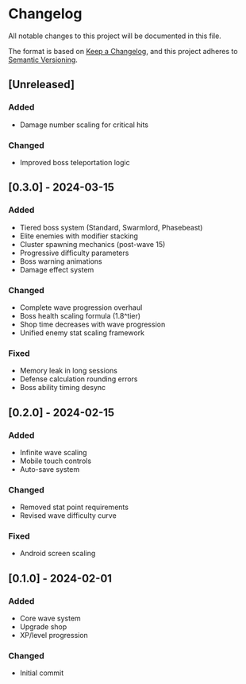 # Changelog

All notable changes to this project will be documented in this file.

The format is based on [Keep a Changelog](https://keepachangelog.com/en/1.0.0/),
and this project adheres to [Semantic Versioning](https://semver.org/spec/v2.0.0.html).

## [Unreleased]
### Added
- Damage number scaling for critical hits

### Changed
- Improved boss teleportation logic

## [0.3.0] - 2024-03-15
### Added
- Tiered boss system (Standard, Swarmlord, Phasebeast)
- Elite enemies with modifier stacking
- Cluster spawning mechanics (post-wave 15)
- Progressive difficulty parameters
- Boss warning animations
- Damage effect system

### Changed
- Complete wave progression overhaul
- Boss health scaling formula (1.8^tier)
- Shop time decreases with wave progression
- Unified enemy stat scaling framework

### Fixed
- Memory leak in long sessions
- Defense calculation rounding errors
- Boss ability timing desync

## [0.2.0] - 2024-02-15
### Added
- Infinite wave scaling
- Mobile touch controls
- Auto-save system

### Changed
- Removed stat point requirements
- Revised wave difficulty curve

### Fixed
- Android screen scaling

## [0.1.0] - 2024-02-01
### Added
- Core wave system
- Upgrade shop
- XP/level progression

### Changed
- Initial commit
